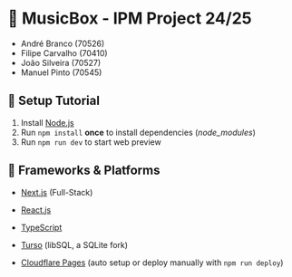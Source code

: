 # 📀 MusicBox - IPM Project 24/25

-   André Branco (70526)
-   Filipe Carvalho (70410)
-   João Silveira (70527)
-   Manuel Pinto (70545)

## 🚧 Setup Tutorial

1. Install [Node.js](https://nodejs.org/)
2. Run `npm install` **once** to install dependencies (_node_modules_)
3. Run `npm run dev` to start web preview

## 🧬 Frameworks & Platforms

-   [Next.js](https://nextjs.org/docs) (Full-Stack)
-   [React.js](https://react.dev)
-   [TypeScript](https://www.typescriptlang.org)

-   [Turso](https://turso.tech) (libSQL, a SQLite fork)
-   [Cloudflare Pages](https://pages.cloudflare.com) (auto setup or deploy manually with `npm run deploy`)
